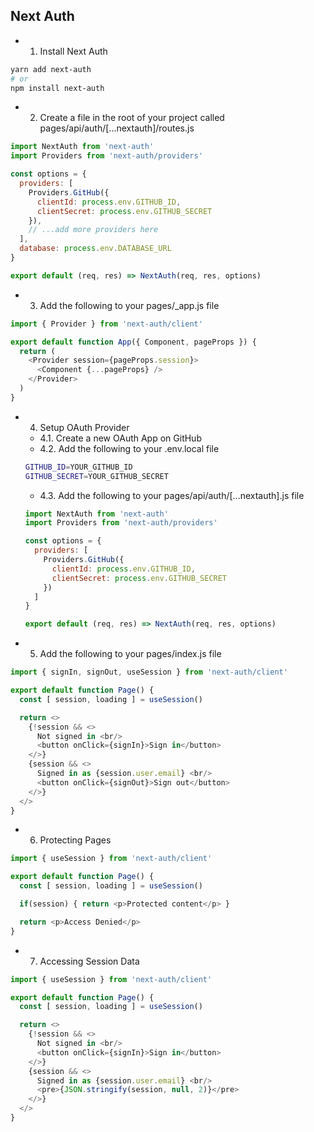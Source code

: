 ## Next Auth 

- 1. Install Next Auth
```bash
yarn add next-auth
# or
npm install next-auth
```

- 2. Create a file in the root of your project called pages/api/auth/[...nextauth]/routes.js
```js
import NextAuth from 'next-auth'
import Providers from 'next-auth/providers'

const options = {
  providers: [
    Providers.GitHub({
      clientId: process.env.GITHUB_ID,
      clientSecret: process.env.GITHUB_SECRET
    }),
    // ...add more providers here
  ],
  database: process.env.DATABASE_URL
}

export default (req, res) => NextAuth(req, res, options)
```

- 3. Add the following to your pages/_app.js file
```js
import { Provider } from 'next-auth/client'

export default function App({ Component, pageProps }) {
  return (
    <Provider session={pageProps.session}>
      <Component {...pageProps} />
    </Provider>
  )
}
```

- 4. Setup OAuth Provider
  - 4.1. Create a new OAuth App on GitHub
  - 4.2. Add the following to your .env.local file
  ```bash
  GITHUB_ID=YOUR_GITHUB_ID
  GITHUB_SECRET=YOUR_GITHUB_SECRET
  ```
  - 4.3. Add the following to your pages/api/auth/[...nextauth].js file
  ```js
  import NextAuth from 'next-auth'
  import Providers from 'next-auth/providers'

  const options = {
    providers: [
      Providers.GitHub({
        clientId: process.env.GITHUB_ID,
        clientSecret: process.env.GITHUB_SECRET
      })
    ]
  }

  export default (req, res) => NextAuth(req, res, options)
  ```

- 5. Add the following to your pages/index.js file
```js
import { signIn, signOut, useSession } from 'next-auth/client'

export default function Page() {
  const [ session, loading ] = useSession()

  return <>
    {!session && <>
      Not signed in <br/>
      <button onClick={signIn}>Sign in</button>
    </>}
    {session && <>
      Signed in as {session.user.email} <br/>
      <button onClick={signOut}>Sign out</button>
    </>}
  </>
}
```

- 6. Protecting Pages
```js
import { useSession } from 'next-auth/client'

export default function Page() {
  const [ session, loading ] = useSession()

  if(session) { return <p>Protected content</p> }

  return <p>Access Denied</p>
}
```

- 7. Accessing Session Data
```js
import { useSession } from 'next-auth/client'

export default function Page() {
  const [ session, loading ] = useSession()

  return <>
    {!session && <>
      Not signed in <br/>
      <button onClick={signIn}>Sign in</button>
    </>}
    {session && <>
      Signed in as {session.user.email} <br/>
      <pre>{JSON.stringify(session, null, 2)}</pre>
    </>}
  </>
}
```